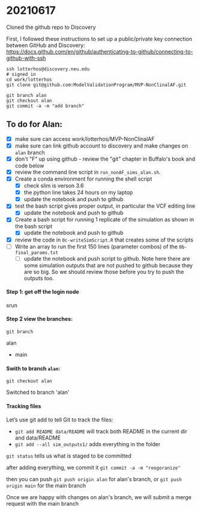 # 20210617 

Cloned the github repo to Discovery

First, I followed these instructions to set up a public/private key connection between GitHub and Discovery: https://docs.github.com/en/github/authenticating-to-github/connecting-to-github-with-ssh 

```
ssh lotterhos@discovery.neu.edu
# signed in
cd work/lotterhos
git clone git@github.com:ModelValidationProgram/MVP-NonClinalAF.git

git branch alan
git checkout alan
git commit -a -m "add branch"
```

## To do for Alan:
- [x] make sure can access work/lotterhos/MVP-NonClinalAF
- [x] make sure can link github account to discovery and make changes on `alan` branch
- [x] don't "F" up using github - review the "git" chapter in Buffalo's book and code below
- [x] review the command line script in `run_nonAF_sims_alan.sh`. 
- [x] Create a conda environment for running the shell script
    - [x] check slim is verson 3.6
    - [x] the python line takes 24 hours on my laptop
    - [x] update the notebook and push to github
- [x] test the bash script gives proper output, in particular the VCF editing line
    - [x] update the notebook and push to github
- [x] Create a bash script for running 1 replicate of the simulation as shown in the bash script
    - [x] update the notebook and push to github
- [x] review the code in `0c-writeSimScript.R` that creates some of the scripts
- [ ] Write an array to run the first 150 lines (parameter combos) of the `0b-final_params.txt`
    - [ ] update the notebook and push script to github. Note here there are some simulation outputs that are not pushed to github because they are so big. So we should review those before you try to push the outputs too.

#### Step 1: get off the login node

srun

#### Step 2 view the branches:

`git branch` 

alan

* main

#### Swith to branch `alan`:

`git checkout alan` 

Switched to branch 'alan'


#### Tracking files

Let’s use git add to tell Git to track the files:
* `git add README data/README` will track both README in the current dir and data/README
* `git add --all sim_outputs1/` adds everything in the folder

`git status` tells us what is staged to be committed

after adding everything, we commit it `git commit -a -m "reogoranize"`

then you can push `git push origin alan` for alan's branch, or  `git push origin main` for the main branch

Once we are happy with changes on alan's branch, we will submit a merge request with the main branch
